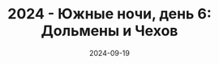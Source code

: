 ---
layout: post
title: "2024 - Южные ночи, день 6: Дольмены и Чехов"
aliases: "2024 - Южные ночи, день 6 - Дольмены и Чехов"
date: 2024-09-19
URL: /ru/2024/09/19/crimea-day-seven
series: ["2024-Южные-ночи"]
series_order: 6
tags: [Крым, Южные ночи]
categories: [Путешествия]
draft: true
---